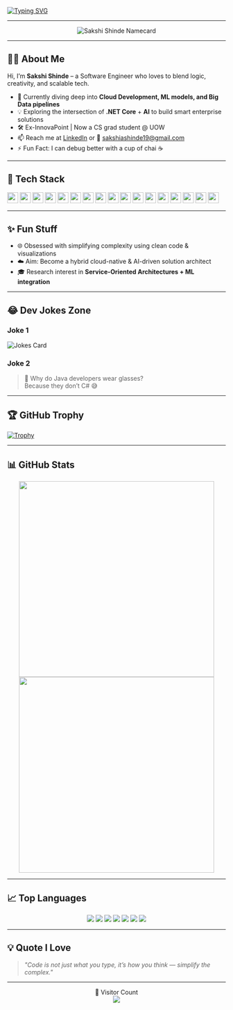 [![Typing SVG](https://readme-typing-svg.herokuapp.com?font=Helvetica&color=1D0AF6&size=30&center=true&vCenter=true&width=900&lines=Hello+World+!+🌎+;Namaste+Duniya+!+🌎+;Hallo+Welt+!+🌎+;Ciao+mondo+!+🌎+;Hola+Mundo+!+🌎)](https://git.io/typing-svg)

<hr>

<p align="center">
  <img title="Sakshi Shinde" src="https://github.com/user-attachments/assets/671da9a0-4bfb-43d2-9d57-45ff92984e59" alt="Sakshi Shinde Namecard">
</p>

---

## 👩‍💻 About Me

Hi, I’m **Sakshi Shinde** – a Software Engineer who loves to blend logic, creativity, and scalable tech.

- 🔭 Currently diving deep into **Cloud Development, ML models, and Big Data pipelines**
- 💡 Exploring the intersection of **.NET Core** + **AI** to build smart enterprise solutions
- 🛠️ Ex-InnovaPoint | Now a CS grad student @ UOW
- 📫 Reach me at [LinkedIn](https://www.linkedin.com/in/sakshi-shinde-2998a41b4/) or 📩 sakshiashinde19@gmail.com
- ⚡ Fun Fact: I can debug better with a cup of chai ☕

---

## 🚀 Tech Stack

<p>
  <img src="https://img.shields.io/badge/-Machine%20Learning-102B3F?style=flat-square&logo=python&logoColor=white" height="25">
  <img src="https://img.shields.io/badge/-Big%20Data-14354C?style=flat-square&logo=apache&logoColor=white" height="25">
  <img src="https://img.shields.io/badge/-.NET%20Core-512BD4?style=flat-square&logo=dotnet&logoColor=white" height="25">
  <img src="https://img.shields.io/badge/-Python-3776AB?style=flat-square&logo=python&logoColor=white" height="25">
  <img src="https://img.shields.io/badge/-JavaScript-F7DF1E?style=flat-square&logo=javascript&logoColor=black" height="25">
  <img src="https://img.shields.io/badge/-Java-007396?style=flat-square&logo=java&logoColor=white" height="25">
  <img src="https://img.shields.io/badge/-Selenium-43B02A?style=flat-square&logo=selenium&logoColor=white" height="25">
  <img src="https://img.shields.io/badge/-C%23-239120?style=flat-square&logo=c-sharp&logoColor=white" height="25">
  <img src="https://img.shields.io/badge/-Angular-DD0031?style=flat-square&logo=angular&logoColor=white" height="25">
  <img src="https://img.shields.io/badge/-React-61DAFB?style=flat-square&logo=react&logoColor=black" height="25">
  <img src="https://img.shields.io/badge/-Linux-black?style=flat-square&logo=linux&logoColor=white" height="25">
  <img src="https://img.shields.io/badge/-SQL-003B57?style=flat-square&logo=mysql&logoColor=white" height="25">
  <img src="https://img.shields.io/badge/-MongoDB-47A248?style=flat-square&logo=mongodb&logoColor=white" height="25">
  <img src="https://img.shields.io/badge/-Git-F05032?style=flat-square&logo=git&logoColor=white" height="25">
  <img src="https://img.shields.io/badge/-GitHub-181717?style=flat-square&logo=github&logoColor=white" height="25">
  <img src="https://img.shields.io/badge/-Google%20Cloud-4285F4?style=flat-square&logo=googlecloud&logoColor=white" height="25">
  <img src="https://img.shields.io/badge/-Agile%20Project%20Management-0052CC?style=flat-square&logo=jira&logoColor=white" height="25">
</p>

---

## ✨ Fun Stuff

- 🌐 Obsessed with simplifying complexity using clean code & visualizations  
- ☁️ Aim: Become a hybrid cloud-native & AI-driven solution architect  
- 🎓 Research interest in **Service-Oriented Architectures + ML integration**

---

## 😂 Dev Jokes Zone

### Joke 1
![Jokes Card](https://readme-jokes.vercel.app/api?bgColor=%23000&textColor=%23fff&qColor=%23fff&aColor=%23fff&borderColor=%23fff&codeColor=%23fff)

### Joke 2
> 💬 Why do Java developers wear glasses?  
> Because they don’t C# 😅

---

## 🏆 GitHub Trophy
  [![Trophy](https://github-profile-trophy.vercel.app/?username=ArshT12&theme=onedark)](https://github.com/ryo-ma/github-profile-trophy)

---

## 📊 GitHub Stats

<p align="center">
  <img src="https://github-readme-stats.vercel.app/api?username=sakshiashinde&show_icons=true&theme=radical" width="450"/>
  <img src="https://github-readme-streak-stats.herokuapp.com/?user=sakshiashinde&theme=radical" width="450"/>
</p>

---

## 📈 Top Languages

<p align="center">
  <img src="https://img.shields.io/badge/C%23-239120?style=for-the-badge&logo=c-sharp&logoColor=white" />
  <img src="https://img.shields.io/badge/.NET%20Core-512BD4?style=for-the-badge&logo=dotnet&logoColor=white" />
  <img src="https://img.shields.io/badge/Python-3776AB?style=for-the-badge&logo=python&logoColor=white" />
  <img src="https://img.shields.io/badge/JavaScript-F7DF1E?style=for-the-badge&logo=javascript&logoColor=black" />
  <img src="https://img.shields.io/badge/Java-007396?style=for-the-badge&logo=java&logoColor=white" />
  <img src="https://img.shields.io/badge/SQL-003B57?style=for-the-badge&logo=mysql&logoColor=white" />
  <img src="https://img.shields.io/badge/TypeScript-3178C6?style=for-the-badge&logo=typescript&logoColor=white" />
</p>

---

## 💡 Quote I Love

> *"Code is not just what you type, it’s how you think — simplify the complex."*

---

<p align="center"> 
  🧭 Visitor Count  
  <br>
  <img src="https://profile-counter.glitch.me/sakshishinde20/count.svg" />
</p>
